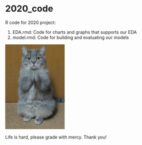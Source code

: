 # 2020_code
R code for 2020 project:   
1. EDA.rmd: Code for charts and graphs that supports our EDA    
2. model.rmd: Code for building and evaluating our models  

<p align="left">
  <img src="pics/please2.gif" title="nyan">
</p>
Life is hard, please grade with mercy. Thank you!   
